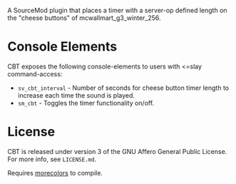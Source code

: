 A SourceMod plugin that places a timer with a server-op defined length on the "cheese buttons" of mcwallmart_g3_winter_256.

# Console Elements
CBT exposes the following console-elements to users with <=slay command-access:
- `sv_cbt_interval`	- Number of seconds for cheese button timer length to increase each time the sound is played.
- `sm_cbt`			- Toggles the timer functionality on/off.

# License
CBT is released under version 3 of the GNU Affero General Public License.
For more info, see `LICENSE.md`.

Requires [morecolors](https://raw.githubusercontent.com/DoctorMcKay/sourcemod-plugins/master/scripting/include/morecolors.inc) to compile.
